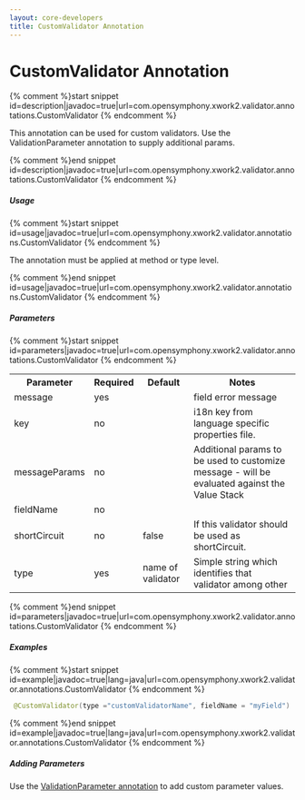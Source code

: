 ```yaml
---
layout: core-developers
title: CustomValidator Annotation
---
```


# CustomValidator Annotation



{% comment %}start snippet id=description|javadoc=true|url=com.opensymphony.xwork2.validator.annotations.CustomValidator {% endcomment %}
<p> This annotation can be used for custom validators. Use the ValidationParameter annotation to supply additional params.
</p>
{% comment %}end snippet id=description|javadoc=true|url=com.opensymphony.xwork2.validator.annotations.CustomValidator {% endcomment %}

##### Usage



{% comment %}start snippet id=usage|javadoc=true|url=com.opensymphony.xwork2.validator.annotations.CustomValidator {% endcomment %}
<p> <p>The annotation must be applied at method or type level.</p>
</p>
{% comment %}end snippet id=usage|javadoc=true|url=com.opensymphony.xwork2.validator.annotations.CustomValidator {% endcomment %}

##### Parameters



{% comment %}start snippet id=parameters|javadoc=true|url=com.opensymphony.xwork2.validator.annotations.CustomValidator {% endcomment %}
<p> <table class='confluenceTable' summary=''>
 <tr>
 <th class='confluenceTh'> Parameter </th>
 <th class='confluenceTh'> Required </th>
 <th class='confluenceTh'> Default </th>
 <th class='confluenceTh'> Notes </th>
 </tr>
 <tr>
 <td class='confluenceTd'>message</td>
 <td class='confluenceTd'>yes</td>
 <td class='confluenceTd'>&nbsp;</td>
 <td class='confluenceTd'>field error message</td>
 </tr>
 <tr>
 <td class='confluenceTd'>key</td>
 <td class='confluenceTd'>no</td>
 <td class='confluenceTd'>&nbsp;</td>
 <td class='confluenceTd'>i18n key from language specific properties file.</td>
 </tr>
 <tr>
 <td class='confluenceTd'>messageParams</td>
 <td class='confluenceTd'>no</td>
 <td class='confluenceTd'>&nbsp;</td>
 <td class='confluenceTd'>Additional params to be used to customize message - will be evaluated against the Value Stack</td>
 </tr>
 <tr>
 <td class='confluenceTd'>fieldName</td>
 <td class='confluenceTd'>no</td>
 <td class='confluenceTd'>&nbsp;</td>
 <td class='confluenceTd'>&nbsp;</td>
 </tr>
 <tr>
 <td class='confluenceTd'>shortCircuit</td>
 <td class='confluenceTd'>no</td>
 <td class='confluenceTd'>false</td>
 <td class='confluenceTd'>If this validator should be used as shortCircuit.</td>
 </tr>
 <tr>
 <td class='confluenceTd'>type</td>
 <td class='confluenceTd'>yes</td>
 <td class='confluenceTd'>name of validator</td>
 <td class='confluenceTd'>Simple string which identifies that validator among other</td>
 </tr>
 </table>
</p>
{% comment %}end snippet id=parameters|javadoc=true|url=com.opensymphony.xwork2.validator.annotations.CustomValidator {% endcomment %}

##### Examples



{% comment %}start snippet id=example|javadoc=true|lang=java|url=com.opensymphony.xwork2.validator.annotations.CustomValidator {% endcomment %}

```java
 @CustomValidator(type ="customValidatorName", fieldName = "myField")

```

{% comment %}end snippet id=example|javadoc=true|lang=java|url=com.opensymphony.xwork2.validator.annotations.CustomValidator {% endcomment %}

##### Adding Parameters

Use the [ValidationParameter annotation](validation-parameter-annotation.html) to add custom parameter values.
